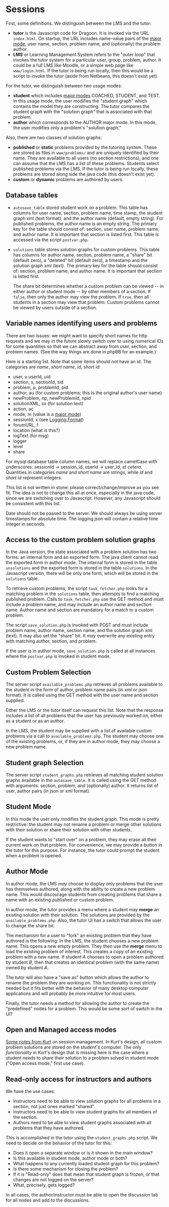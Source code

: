 # Sessions #

First, some definitions. We distinguish between the LMS and the tutor:

* __tutor__ is the Javascript code for Dragoon. It is invoked
via the URL `index.html`. On startup, the URL includes name-value pairs
of the [major mode](major-modes.md), user name, section, 
problem name, and (optionally) the problem author. 
*  __LMS__ or Learning Management System refers to the "outer loop" that
invokes the tutor system for a particular user, group, problem, author. 
It could be a full LMS like Moodle, or a simple web page like 
`www/login.html`.
If the tutor is being run locally, then this would be a script to invoke
the tutor (aside from Netbeans, this doesn't exist yet). 

For the tutor, we distinguish between two usage modes:

* __student__ which includes [major modes](major-modes.md) COACHED, STUDENT, 
and TEST. In this usage mode, the user modifies 
the "student graph" which contains the model they are constructing.
The tutor compares the student graph with the "solution graph" that is
associated with that problem.
* __author__ which corresponds to the AUTHOR major mode. In this mode,
the user modifies only a problem's "solution graph."

Also, there are two classes of solution graphs:

* __published__ or __static__ problems provided by the tutoring system. 
These are stored as files in `www/problems/` and are uniquely identified by
their name. They are available to all users
(no section restrictions), and one can assume that the LMS has a list of
these problems. Students select published problems via the LMS. 
If the tutor is being run locally, these problems are 
stored along side the java code (this doesn't exist yet).
* __custom__ or __dynamic__ problems are authored
by users. 

## Database tables ##

* `autosave_table` stored student work on a problem. This table
has columns for user name, section, problem name, time stamp, the student
graph xml (text format), and the author name (default, empty string). 
For published problems, the author name is an empty string. The primary key 
for the table should consist of:  section, user name, problem name, and author name.
It is important that section is listed first. 
This table is accessed via the script `postvar.php`.
* `solutions` table stores solution graphs for custom problems.
This table has columns for author name, section, problem name, a "share" bit
(default zero), a "deleted" bit (default zero), a timestamp and the 
solution graph xml (text). 
The primary key for the table should consist of: 
 section, problem name, and author name. It is important that section is
listed first.

    The share bit determines whether a custom problem can be viewed --
in either author or student mode -- by other members of a section. 
If `false`, then only the author may view the problem. If `true`, then
all students in a section may view that problem. Custom problems cannot
be viewed by users outside of a section.

## Variable names identifying users and problems ##

There are two issues: we might want to specify short
names for http requests and we may in the future slowly switch over to
using numerical IDs for some quantities so that we can abstract away 
from user, section, and problem names.
(See the way things are done in phpBB for an example.)

Here is a starting list.  Note that some items should not have an id.
The categories are *name*, *short name*, *id*, *short id*:

- user, u userId, uid
- section, s, sectionId, sid
- problem, p, problemId, pid
- author, au (for custom problems; this is the original author's
  user name)
- newProblem, np, newProblemId, npid
- solutionXML, sx  (for solution text)
- action, ac
- mode, m (value is a [major mode](major-modes.md))
- sessionId, x (see [Logging Format](logs-structure.md))
- forumURL, f
- location (what is this?)
- logText (for msg)
- logger
- level
- share

For mysql database table column names, we will replace camelCase with
underscores: sessionId -> session_id, userId -> user_id, *et cetera*.
Quantities in  categories *name* and *short name* are strings, while
*id* and *short id* represent integers.

This list is not written in stone:  please correct/change/improve as you 
see fit.  The idea is not to change this all at once, especially in the 
java code, since we are switching over to Javascript.  However, any 
Javascript should be consistent with this list.

Date should not be passed to the server.  We should always be
using server timestamps for absolute time.  The logging json will contain
a relative time integer in seconds.

## Access to the custom problem solution graphs ##

In the Java version, the state associated with a problem solution
has two forms:  an internal form and an exported form.  The java
client cannot read the exported form in author mode.
The internal form is stored in the table `unsolutions` and the 
exported form is stored in the table `solutions`.  In the Javascript
version, there will be only one form, which will be stored in
the `solutions` table.

To retrieve custom problems, the script `task_fetcher.php`
looks for a matching problem in the `solutions` table, then attempts
to find a matching published problem. 
Calls to `task_fetcher.php` use the GET method and must include a problem name, and may
include an author name and section name. Author name and section are
mandatory for a match to a custom problem.

The script `save_solution.php` is invoked with POST and must include problem name,
author name, section name, and the solution graph xml (text). It may also
set the "share" bit. It *may* overwrite any existing entry with matching author,
section, and problem.

If the user is in author mode, `save_solution.php` is called at all instances
where the `postvar.php` is invoked in student mode.


## Custom Problem Selection ##

The server script `available_problems.php` retrieves all problems available
to the student in the form of author, problem name pairs 
(in xml or json format). It is called using the GET method with the user 
name and section supplied.

Either the LMS or the tutor itself can request this list.
Note that the response includes a list of all problems that the
user has previously worked on, either as a student or as an author.

In the LMS, the student may be supplied with a list of 
available custom problems via a call to `available_problems.php`.
The student may choose one of
the existing problems, or, if they are in author mode, they
may choose a new problem name.

## Student graph Selection ##

The server script `student_graphs.php` retrieves all matching student solution graphs 
available in the `autosave_table`. 
It is called using the GET method with arguments:  section, problem, and (optionally) author.
It returns list of user, author pairs (in json or xml format). 

## Student Mode ##

In this mode the user only modifies the student graph. This mode
is pretty restrictive: the student may not rename a problem or merge other
solutions with their solution or share their solution with other students.

If the student wants to "start over" on a problem, they may erase
all their current work on that problem. For convenience, we may provide
a button in the tutor for this purpose. For instance, the tutor could prompt
the student when a problem is opened.

## Author Mode ##

In author mode, the LMS *may* choose to display only problems that the user
has themselves authored, along with the ability to create a new
problem name. This would discourage students from creating problems
that share a name with an existing published or custom problem.

In author mode, the tutor provides a menu where a student may
**merge** an existing solution with their solution. The solutions
are provided by the `available_problems.php`. Also, the tutor UI
has a switch that allows the user to change the share bit.

The mechanism for a user to "fork" an existing problem that 
they have authored is the following:  In the LMS, the student chooses a 
new problem name. This opens a new empty problem. 
They then use the **merge** menu to load the existing problem of interest. 
This creates a copy of
an existing problem with a new name. If student *A* chooses to open a
problem authored by student *B*, then that creates an identical problem
(with the same name) owned by student *A*.

The tutor will also have a "save as" button which allows the
author to rename the problem they are working on. This functionality
is not strictly needed but it fits better with the behavior of
many desktop computer applications and will probably be more
intuitive for most users.

Finally, the tutor needs a method for allowing the author to
create the "predefined" nodes for a problem. This would be some
sort of switch in the UI?

## Open and Managed access modes ##

[Some notes from Kurt](Dragoon_model_storage_use_cases_13_08_12.docx) on 
session management. In Kurt's design, all custom problem solutions
are stored on the student's computer. The only *functionality* in
Kurt's design that is missing here is the case where a student needs 
to share their solution to a problem solved in student mode 
("Open access mode," first use case).

## Read-only access for instructors and authors ##

We have the use cases:

* Instructors need to be able to view solution graphs for all problems in
a section, not just ones marked "shared".
* Instructors need to be able to view student graphs for all members of the section.
* Authors need to be able to view student graphs associated with all problems
that they have authored.

This is accomplished in the tutor using the `student_graphs.php` script.
We need to decide on the behavior of the tutor for this:

* Does it open a separate window or is it shown in the main window?
* Is this available in student mode, author mode or both?
* What happens to any currently loaded student graph for this problem?
* Is there some mechanism for closing the problem?
* If it is "Read-only" does that mean that student graph is frozen,
or that changes are not logged on the server?
* What, precisely, gets logged?

In all cases, the author/instructor must be able to open the
discussion tab for all nodes and add to the discussions.
